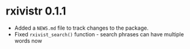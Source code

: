 # rxivistr 0.1.1

* Added a `NEWS.md` file to track changes to the package.
* Fixed `rxivist_search()` function - search phrases can have multiple words now
